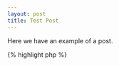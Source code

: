 ```yaml
---
layout: post
title: Test Post
---
```


Here we have an example of a post.

{% highlight php %}
<?php
class Test {
	public function test() {
		DataObject::get('Page', "\"Page\".\"ID\"='2'");
	}
}

{% endhighlight %}
